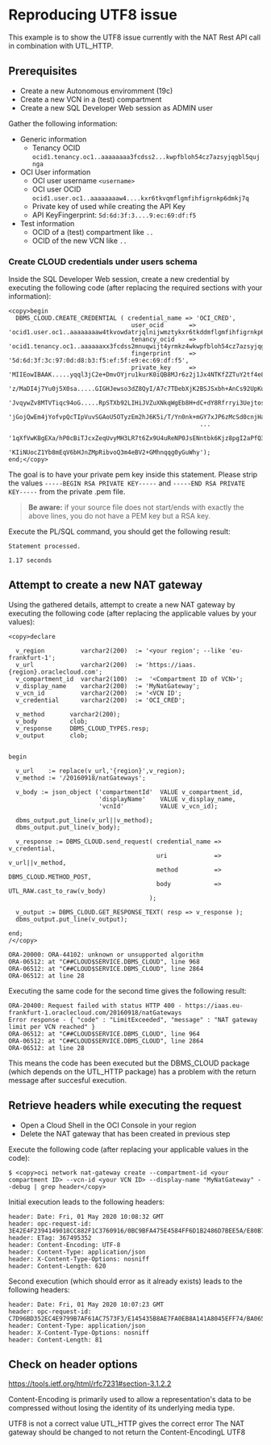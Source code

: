 # Reproducing UTF8 issue #

This example is to show the UTF8 issue currently with the NAT Rest API call in combination with UTL_HTTP.

## Prerequisites ##

- Create a new Autonomous enviromment (19c)
- Create a new VCN in a (test) compartment
- Create a new SQL Developer Web session as ADMIN user

Gather the following information:

- Generic information
	- Tenancy OCID `ocid1.tenancy.oc1..aaaaaaaa3fcdss2...kwpfbloh54cz7azsyjqgbl5qujnga`
- OCI User information
	- OCI user username `<username>`
	- OCI user OCID `ocid1.user.oc1..aaaaaaaaw4....kxr6tkvqmflgmfihfigrnkp6dmkj7q`
	- Private key of used while creating the API Key
	- API KeyFingerprint:  `5d:6d:3f:3....9:ec:69:df:f5`
- Test information
	- OCID of a (test) compartment like `..`
	- OCID of the new VCN like `..` 

### Create CLOUD credentials under users schema ###

Inside the SQL Developer Web session, create a new credential by executing the following code (after replacing the required sections with your information):

````
<copy>begin
  DBMS_CLOUD.CREATE_CREDENTIAL ( credential_name => 'OCI_CRED',
                                  user_ocid       => 'ocid1.user.oc1..aaaaaaaaw4tkvowdatrjqlnijwmztykxr6tkddmflgmfihfigrnkp6dmkj7q',
                                  tenancy_ocid    => 'ocid1.tenancy.oc1..aaaaaaxx3fcdss2mnuqwijt4yrmkz4wkwpfbloh54cz7azsyjqgbl5quaaga',
                                  fingerprint     => '5d:6d:3f:3c:97:0d:d8:b3:f5:ef:5f:e9:ec:69:df:f5',
                                  private_key     => 'MIIEowIBAAK.....yqql3jC2e+DmvOYjru1kurK0iQB8MJr6z2j1Jx4NTKfZZTuY2tf4e8Ai8Yf3VrAk5mU1ehRQa8rirujoDuOECyzZqBCXaP.....Ltu9KPRvdq3X/'||
                                                     'z/MaDI4j7Yu0j5X0sa.....GIGHJewso3dZ8QyI/A7c7TDebXjK2BSJSxbh+AnCs92UpKu6GJpo9SSeM3n0sIg5iQ.....YWTCqE4KPr9aWSUD7kej9teoTRYEmUpPtD'||
                                                     'JvqywZv8MTVTiqc94oG.....RpSTXb92LIHiJVZuXNkqWgEb8H+dC+dY8Rfrryi3Uejtosjo9bA+BjBdIRm6Y56ojNEGdacbXOdvfwIDAQABAoIBADEtrag4C+ANmBAY'||
                                                     'jGojQwEm4jYofvpQcTIpVuvSGAoU5OTyzEm2hJ6K5i/T/Yn0nk+mGY7xJP6zMcSd0cnjHaSUkpB8zjDynidFdpiCgnJHs8eqj5PHeve2+jLnZr489i6yC1W5mp66++g2'||
                                                     ...
                                                     '1qXfVwKBgEXa/hP0cBiTJcxZeqUvyMH3LR7t6Zx9U4uReNP0JsENntbk6Kjz8pgI2aPfQ39V2eZzBCO8S6lJbdtGV6HNCLTNMNtFfjilq8EVu5RcoQXhZGOiasz8opVD'||
                                                     'KIiNUocZ1Yb8mEqV6bHJnZMpRibvoQ3m4eBV2+GMhnqqg0yGuWhy');
end;</copy>
````

The goal is to have your private pem key inside this statement. Please strip the values `-----BEGIN RSA PRIVATE KEY-----` and 
`-----END RSA PRIVATE KEY-----` from the private .pem file. 

> **Be aware:** if your source file does not start/ends with exactly the above lines, you do not have a PEM key but a RSA key.

Execute the PL/SQL command, you should get the following result:

    Statement processed.
    
    1.17 seconds

## Attempt to create a new NAT gateway ##

Using the gathered details, attempt to create a new NAT gateway by executing the following code (after replacing the applicable values by your values):

````
<copy>declare

  v_region          varchar2(200)  := '<your region'; --like 'eu-frankfurt-1';
  v_url             varchar2(200)  := 'https://iaas.{region}.oraclecloud.com';
  v_compartment_id  varchar2(100)  :=  '<Compartment ID of VCN>';
  v_display_name    varchar2(200)  := 'MyNatGateway';
  v_vcn_id          varchar2(200)  := '<VCN ID';
  v_credential      varchar2(200)  := 'OCI_CRED';

  v_method       varchar2(200);
  v_body         clob;
  v_response     DBMS_CLOUD_TYPES.resp;
  v_output       clob;


begin

  v_url    := replace(v_url,'{region}',v_region);
  v_method := '/20160918/natGateways';

  v_body := json_object ('compartmentId'  VALUE v_compartment_id,
                         'displayName'    VALUE v_display_name,
                         'vcnId'          VALUE v_vcn_id);
                            
  dbms_output.put_line(v_url||v_method);
  dbms_output.put_line(v_body);

  v_response := DBMS_CLOUD.send_request( credential_name => v_credential,
                                         uri             => v_url||v_method,
                                         method          => DBMS_CLOUD.METHOD_POST,
                                         body            => UTL_RAW.cast_to_raw(v_body)
                                       );

  v_output := DBMS_CLOUD.GET_RESPONSE_TEXT( resp => v_response );
  dbms_output.put_line(v_output);
                                         
end;
/</copy>

ORA-20000: ORA-44102: unknown or unsupported algorithm 
ORA-06512: at "C##CLOUD$SERVICE.DBMS_CLOUD", line 968 
ORA-06512: at "C##CLOUD$SERVICE.DBMS_CLOUD", line 2864 
ORA-06512: at line 28
````

Executing the same code for the second time gives the following result:

````
ORA-20400: Request failed with status HTTP 400 - https://iaas.eu-frankfurt-1.oraclecloud.com/20160918/natGateways 
Error response - { "code" : "LimitExceeded", "message" : "NAT gateway limit per VCN reached" }
ORA-06512: at "C##CLOUD$SERVICE.DBMS_CLOUD", line 964 
ORA-06512: at "C##CLOUD$SERVICE.DBMS_CLOUD", line 2864 
ORA-06512: at line 28
````

This means the code has been executed but the DBMS_CLOUD package (which depends on the UTL_HTTP package) has a problem with the return message after succesful execution.

## Retrieve headers while executing the request ##

- Open a Cloud Shell in the OCI Console in your region
- Delete the NAT gateway that has been created in previous step

Execute the following code (after replacing your applicable values in the code):

````
$ <copy>oci network nat-gateway create --compartment-id <your compartment ID> --vcn-id <your VCN ID> --display-name "MyNatGateway" --debug | grep header</copy>
````

Initial execution leads to the following headers:

````
header: Date: Fri, 01 May 2020 10:08:32 GMT
header: opc-request-id: 3E42E4F2394149018CC882F1C3760916/0BC9BFA475E4584FF6D1B2486D7BEE5A/E80B76B1AEB7BC635A7679C1198DB282
header: ETag: 367495352
header: Content-Encoding: UTF-8
header: Content-Type: application/json
header: X-Content-Type-Options: nosniff
header: Content-Length: 620
````

Second execution (which should error as it already exists) leads to the following headers:

````
header: Date: Fri, 01 May 2020 10:07:23 GMT
header: opc-request-id: C7D96BD352EC4E9799B7AF61AC7573F3/E145435B8AE7FA0EB8A141A8045EFF74/BA065C38C544642E38AEA17B44ADF4F5
header: Content-Type: application/json
header: X-Content-Type-Options: nosniff
header: Content-Length: 81
````

## Check on header options ##

https://tools.ietf.org/html/rfc7231#section-3.1.2.2

Content-Encoding is primarily used to allow a representation's data to be compressed without losing the identity of its underlying media type.

UTF8 is not a correct value
UTL_HTTP gives the correct error
The NAT gateway should be changed to not return the Content-EncodingL UTF8

